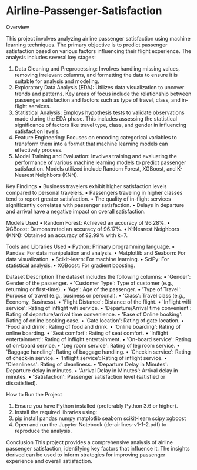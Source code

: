# Airline-Passenger-Satisfaction

Overview

This project involves analyzing airline passenger satisfaction using machine learning techniques. The primary objective is to predict passenger satisfaction based on various factors influencing their flight experience. The analysis includes several key stages:
1. Data Cleaning and Preprocessing: Involves handling missing values, removing irrelevant columns, and formatting the data to ensure it is suitable for analysis and modeling.
2. Exploratory Data Analysis (EDA): Utilizes data visualization to uncover trends and patterns. Key areas of focus include the relationship between passenger satisfaction and factors such as type of travel, class, and in-flight services.
3. Statistical Analysis: Employs hypothesis tests to validate observations made during the EDA phase. This includes assessing the statistical significance of factors like travel type, class, and gender in influencing satisfaction levels.
4. Feature Engineering: Focuses on encoding categorical variables to transform them into a format that machine learning models can effectively process.
5. Model Training and Evaluation: Involves training and evaluating the performance of various machine learning models to predict passenger satisfaction. Models utilized include Random Forest, XGBoost, and K-Nearest Neighbors (KNN).

Key Findings
• Business travelers exhibit higher satisfaction levels compared to personal travelers.
• Passengers traveling in higher classes tend to report greater satisfaction.
• The quality of in-flight services significantly correlates with passenger satisfaction.
• Delays in departure and arrival have a negative impact on overall satisfaction.

Models Used
• Random Forest: Achieved an accuracy of 96.28%.
• XGBoost: Demonstrated an accuracy of 96.17%.
• K-Nearest Neighbors (KNN): Obtained an accuracy of 92.99% with k=7.

Tools and Libraries Used
• Python: Primary programming language.
• Pandas: For data manipulation and analysis.
• Matplotlib and Seaborn: For data visualization.
• Scikit-learn: For machine learning.
• SciPy: For statistical analysis.
• XGBoost: For gradient boosting.

Dataset Description
The dataset includes the following columns:
• 'Gender': Gender of the passenger.
• 'Customer Type': Type of customer (e.g., returning or first-time).
• 'Age': Age of the passenger.
• 'Type of Travel': Purpose of travel (e.g., business or personal).
• 'Class': Travel class (e.g., Economy, Business).
• 'Flight Distance': Distance of the flight.
• 'Inflight wifi service': Rating of inflight wifi service.
• 'Departure/Arrival time convenient': Rating of departure/arrival time convenience.
• 'Ease of Online booking': Rating of online booking ease.
• 'Gate location': Rating of gate location.
• 'Food and drink': Rating of food and drink.
• 'Online boarding': Rating of online boarding.
• 'Seat comfort': Rating of seat comfort.
• 'Inflight entertainment': Rating of inflight entertainment.
• 'On-board service': Rating of on-board service.
• 'Leg room service': Rating of leg room service.
• 'Baggage handling': Rating of baggage handling.
• 'Checkin service': Rating of check-in service.
• 'Inflight service': Rating of inflight service.
• 'Cleanliness': Rating of cleanliness.
• 'Departure Delay in Minutes': Departure delay in minutes.
• 'Arrival Delay in Minutes': Arrival delay in minutes.
• 'Satisfaction': Passenger satisfaction level (satisfied or dissatisfied).

How to Run the Project
1. Ensure you have Python installed (preferably Python 3.6 or higher).
2. Install the required libraries using:
3. pip install pandas numpy matplotlib seaborn scikit-learn scipy xgboost
4. Open and run the Jupyter Notebook (de-airlines-v1-1-2.pdf) to reproduce the analysis.

Conclusion
This project provides a comprehensive analysis of airline passenger satisfaction, identifying key factors that influence it. The insights derived can be used to inform strategies for improving passenger experience and overall satisfaction.
